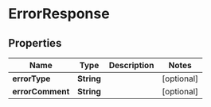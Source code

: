 

# ErrorResponse


## Properties

| Name | Type | Description | Notes |
|------------ | ------------- | ------------- | -------------|
|**errorType** | **String** |  |  [optional] |
|**errorComment** | **String** |  |  [optional] |



